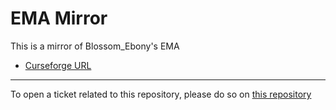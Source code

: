 # EMA Mirror

This is a mirror of Blossom_Ebony's EMA

- [Curseforge URL](https://www.curseforge.com/wow/addons/ema)

----

To open a ticket related to this repository, please do so on [this repository](https://github.com/curseforge-mirror/.github)